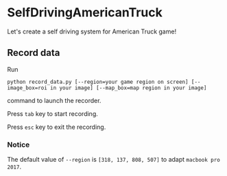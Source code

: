 # SelfDrivingAmericanTruck
Let's create a self driving system for American Truck game!

## Record data
 Run 
 
 `python record_data.py [--region=your game region on screen] [--image_box=roi in your image] [--map_box=map region in your image]` 
 
 command to launch the recorder.

 Press `tab` key to start recording.
 
 Press `esc` key to exit the recording.
 
 ### Notice
 The default value of `--region` is `[318, 137, 808, 507]` to adapt `macbook pro 2017`.